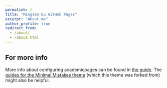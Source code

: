 ```yaml
---
permalink: /
title: "Mingsen Du GitHub Pages"
excerpt: "About me"
author_profile: true
redirect_from: 
  - /about/
  - /about.html
---
```




For more info
------
More info about configuring academicpages can be found in [the guide](https://academicpages.github.io/markdown/). The [guides for the Minimal Mistakes theme](https://mmistakes.github.io/minimal-mistakes/docs/configuration/) (which this theme was forked from) might also be helpful.
